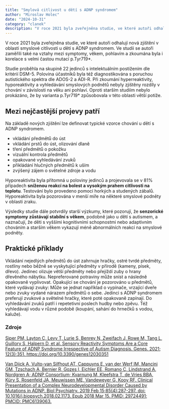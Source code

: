 ```yaml
---
title: "Smylová citlivost u dětí s ADNP syndromem"
author: "Miroslav Holec"
date: "2024-10-31"
category: "clanek"
description: "V roce 2021 byla zveřejněna studie, ve které autoři odhalují nová zjištění v oblasti smyslové citlivosti u dětí s ADNP syndromem. Ve studii se autoři zaměřili také na vztahy mezi symptomy, věkem, pohlavím a zkoumána byla i korelace s velmi častou mutací p.Tyr719*."
---
```


V roce 2021 byla zveřejněna studie, ve které autoři odhalují nová zjištění v oblasti smyslové citlivosti u dětí s ADNP syndromem. Ve  studii se autoři zaměřili také na vztahy mezi symptomy, věkem, pohlavím a zkoumána byla i korelace s velmi častou mutací p.Tyr719*.

Studie proběhla na skupině 22 jedinců s intelektuálním postižením dle kritérií DSM-5. Polovina účastníků byla též  diagnostikována s poruchou autistického spektra dle ADOS-2 a ADI-R. Při  zkoumání hyperreaktivity, hyporeaktivity a vyhledávání smyslových podnětů nebyly zjištěny rozdíly v chování v závislosti na věku ani pohlaví. Oproti starším studiím nebylo prokázáno, že by varianta  p.Tyr719* způsobovala v této oblasti větší potíže.        

## Mezi nejčastější projevy patří

Na základě nových zjištění lze definovat typické vzorce chování u dětí s ADNP syndromem.

- vkládání předmětů do úst
- vkládání prstů do úst, olizování dlaně
- tření předmětů o pokožku
- vizuální kontrola předmětů
- opakované vyhledávání zvuků
- přikládání hlučných předmětů k uším
- zvýšený zájem o světelné zdroje a vodu

Hyporeaktivita byla přítomná u poloviny jedinců a projevovala se v 81% případech **sníženou reakcí na bolest a vysokým prahem citlivosti na teplotu**. Testování bylo provedeno pomocí horkých a studených zábalů. Hyporeaktivita byla pozorována v menší míře na některé smyslové podněty v oblasti zraku.

Výsledky studie dále potvrdily starší výzkumy, které pozorují, že **senzorické symptomy zůstávají stabilní s věkem**, podobně jako u dětí s autismem, a naznačují, že děti s vyššími  kognitivními schopnostmi nebo adaptivním chováním a starším věkem  vykazují méně abnormálních reakcí na smyslové podněty.

## Praktické příklady

Vkládání nejedlých předmětů do úst zahrnuje hračky, ostré  tvrdé předměty, rostliny nebo běžně se vyskytující předměty v přírodě  (kameny, písek, dřevo). Jedinec olizuje větší předměty nebo přejíždí  zuby o hrany dřevěného nábytku. Nepreferované potraviny může sníst a  následně opakovaně vyplivovat. Opakující se chování je pozorováno u  předmětů, které vydávají zvuky: Může se jednat například o vypínače,  vrzající dveře nebo zvuky vydané nárazem předmětů o sebe. Jedinci s ADNP syndromem preferují zvukové a světelné hračky, které poté opakovaně zapínají. Do vyhledávání zvuků patří i repetetivní poslech hudby nebo  zpěvu. Též vyhledávají vodu v různé podobě (koupání, sahání do hrnečků s vodou, kaluže).

### Zdroje

[Siper PM,  Layton C, Levy T, Lurie S, Benrey N, Zweifach J, Rowe M, Tang L,  Guillory S, Halpern D, et al. Sensory Reactivity Symptoms Are a Core  Feature of ADNP Syndrome Irrespective of Autism Diagnosis. Genes. 2021;  12(3):351. https://doi.org/10.3390/genes12030351 ](https://doi.org/10.3390/genes12030351)

[Van  Dijck A, Vulto-van Silfhout AT, Cappuyns E, van der Werf IM, Mancini  GM, Tzschach A, Bernier R, Gozes I, Eichler EE, Romano C, Lindstrand A,  Nordgren A; ADNP Consortium; Kvarnung M, Kleefstra T, de Vries BBA, Küry  S, Rosenfeld JA, Meuwissen ME, Vandeweyer G, Kooy RF. Clinical  Presentation of a Complex Neurodevelopmental Disorder Caused by  Mutations in ADNP. Biol Psychiatry. 2019 Feb 15;85(4):287-297. doi:  10.1016/j.biopsych.2018.02.1173. Epub 2018 Mar 15. PMID: 29724491;  PMCID: PMC6139063.](https://pmc.ncbi.nlm.nih.gov/articles/PMC6139063)